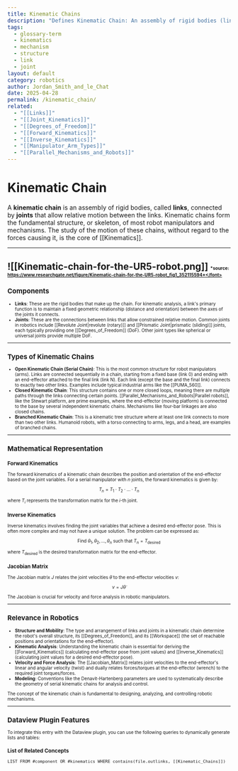 ```yaml
---
title: Kinematic Chains
description: "Defines Kinematic Chain: An assembly of rigid bodies (links) connected by joints, forming the structural skeleton of a robot or mechanism."
tags:
  - glossary-term
  - kinematics
  - mechanism
  - structure
  - link
  - joint
layout: default
category: robotics
author: Jordan_Smith_and_le_Chat
date: 2025-04-28
permalink: /kinematic_chain/
related:
  - "[[Links]]"
  - "[[Joint_Kinematics]]"
  - "[[Degrees_of_Freedom]]"
  - "[[Forward_Kinematics]]"
  - "[[Inverse_Kinematics]]"
  - "[[Manipulator_Arm_Types]]"
  - "[[Parallel_Mechanisms_and_Robots]]"
---
```


# Kinematic Chain

A **kinematic chain** is an assembly of rigid bodies, called **links**, connected by **joints** that allow relative motion between the links. Kinematic chains form the fundamental structure, or skeleton, of most robot manipulators and mechanisms. The study of the motion of these chains, without regard to the forces causing it, is the core of [[Kinematics]].

---
![[Kinematic-chain-for-the-UR5-robot.png]]
<font size=1>*source: https://www.researchgate.net/figure/Kinematic-chain-for-the-UR5-robot_fig1_352115594*</font>
---

## Components

* **Links**: These are the rigid bodies that make up the chain. For kinematic analysis, a link's primary function is to maintain a fixed geometric relationship (distance and orientation) between the axes of the joints it connects.
* **Joints**: These are the connections between links that allow constrained relative motion. Common joints in robotics include [[Revolute Joint|revolute (rotary)]] and [[Prismatic Joint|prismatic (sliding)]] joints, each typically providing one [[Degrees_of_Freedom]] (DoF). Other joint types like spherical or universal joints provide multiple DoF.

---

## Types of Kinematic Chains

* **Open Kinematic Chain (Serial Chain)**: This is the most common structure for robot manipulators (arms). Links are connected sequentially in a chain, starting from a fixed base (link 0) and ending with an end-effector attached to the final link (link N). Each link (except the base and the final link) connects to exactly two other links. Examples include typical industrial arms like the [[PUMA_560]].
* **Closed Kinematic Chain**: This structure contains one or more closed loops, meaning there are multiple paths through the links connecting certain points. [[Parallel_Mechanisms_and_Robots|Parallel robots]], like the Stewart platform, are prime examples, where the end-effector (moving platform) is connected to the base by several independent kinematic chains. Mechanisms like four-bar linkages are also closed chains.
* **Branched Kinematic Chain**: This is a kinematic tree structure where at least one link connects to more than two other links. Humanoid robots, with a torso connecting to arms, legs, and a head, are examples of branched chains.

---

## Mathematical Representation

### Forward Kinematics

The forward kinematics of a kinematic chain describes the position and orientation of the end-effector based on the joint variables. For a serial manipulator with $n$ joints, the forward kinematics is given by:

$$
T_n = T_1 \cdot T_2 \cdot \ldots \cdot T_n
$$

where $T_i$ represents the transformation matrix for the $i$-th joint.

### Inverse Kinematics

Inverse kinematics involves finding the joint variables that achieve a desired end-effector pose. This is often more complex and may not have a unique solution. The problem can be expressed as:

$$
\text{Find } \theta_1, \theta_2, \ldots, \theta_n \text{ such that } T_n = T_{\text{desired}}
$$

where $T_{\text{desired}}$ is the desired transformation matrix for the end-effector.

### Jacobian Matrix

The Jacobian matrix $J$ relates the joint velocities $\dot{\theta}$ to the end-effector velocities $v$:

$$
v = J \dot{\theta}
$$

The Jacobian is crucial for velocity and force analysis in robotic manipulators.

---

## Relevance in Robotics

* **Structure and Mobility**: The type and arrangement of links and joints in a kinematic chain determine the robot's overall structure, its [[Degrees_of_Freedom]], and its [[Workspace]] (the set of reachable positions and orientations for the end-effector).
* **Kinematic Analysis**: Understanding the kinematic chain is essential for deriving the [[Forward_Kinematics]] (calculating end-effector pose from joint values) and [[Inverse_Kinematics]] (calculating joint values for a desired end-effector pose).
* **Velocity and Force Analysis**: The [[Jacobian_Matrix]] relates joint velocities to the end-effector's linear and angular velocity (twist) and dually relates forces/torques at the end-effector (wrench) to the required joint torques/forces.
* **Modeling**: Conventions like the Denavit-Hartenberg parameters are used to systematically describe the geometry of serial kinematic chains for analysis and control.

The concept of the kinematic chain is fundamental to designing, analyzing, and controlling robotic mechanisms.

---

## Dataview Plugin Features

To integrate this entry with the Dataview plugin, you can use the following queries to dynamically generate lists and tables:

### List of Related Concepts

```dataview
LIST FROM #component OR #kinematics WHERE contains(file.outlinks, [[Kinematic_Chains]])
